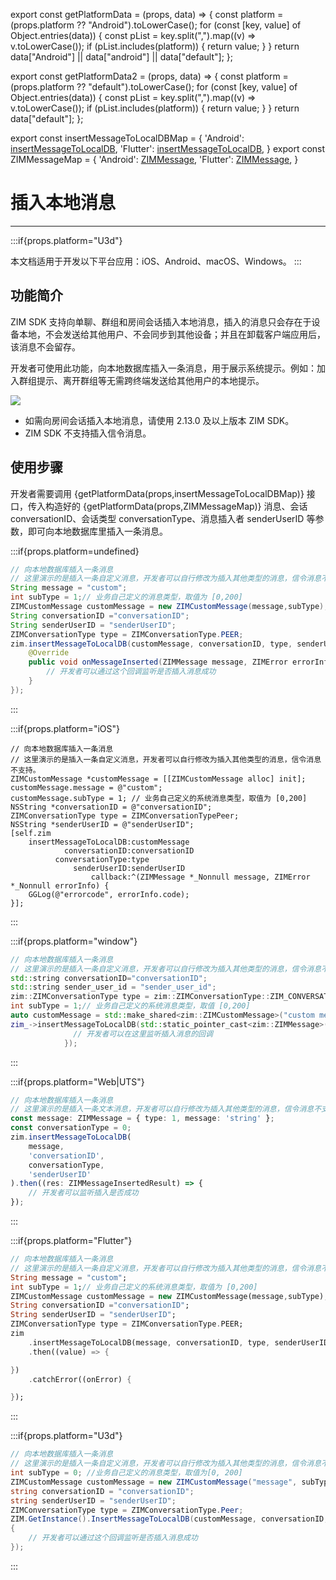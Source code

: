export const getPlatformData = (props, data) => {
    const platform = (props.platform ?? "Android").toLowerCase();
    for (const [key, value] of Object.entries(data)) {
        const pList = key.split(",").map((v) => v.toLowerCase());
        if (pList.includes(platform)) {
            return value;
        }
    }
    return data["Android"] || data["android"] || data["default"];
};

export const getPlatformData2 = (props, data) => {
    const platform = (props.platform ?? "default").toLowerCase();
    for (const [key, value] of Object.entries(data)) {
        const pList = key.split(",").map((v) => v.toLowerCase());
        if (pList.includes(platform)) {
            return value;
        }
    }
    return data["default"];
};

export const insertMessageToLocalDBMap = {
  'Android': <a href="@insertMessageToLocalDB" target='_blank'>insertMessageToLocalDB</a>,
  'Flutter': <a href="https://pub.dev/documentation/zego_zim/latest/zego_zim/ZIM/insertMessageToLocalDB.html" target='_blank'>insertMessageToLocalDB</a>,
}
export const ZIMMessageMap = {
  'Android': <a href="@-ZIMMessage" target='_blank'>ZIMMessage</a>,
  'Flutter': <a href="https://pub.dev/documentation/zego_zim/latest/zego_zim/ZIMMessage-class.html" target='_blank'>ZIMMessage</a>,
}



# 插入本地消息

- - -

:::if{props.platform="U3d"}

<Note title="说明">

本文档适用于开发以下平台应用：iOS、Android、macOS、Windows。
</Note>
:::

## 功能简介

ZIM SDK 支持向单聊、群组和房间会话插入本地消息，插入的消息只会存在于设备本地，不会发送给其他用户、不会同步到其他设备；并且在卸载客户端应用后，该消息不会留存。

开发者可使用此功能，向本地数据库插入一条消息，用于展示系统提示。例如：加入群组提示、离开群组等无需跨终端发送给其他用户的本地提示。

<Frame width="auto" height="auto">
  <img src="https://media-resource.spreading.io/docuo/workspace564/27e54a759d23575969552654cb45bf89/8e7b1bfa86.jpg"/>
</Frame>
<Note title="说明">

- 如需向房间会话插入本地消息，请使用 2.13.0 及以上版本 ZIM SDK。
- ZIM SDK 不支持插入信令消息。
</Note>

## 使用步骤

开发者需要调用 {getPlatformData(props,insertMessageToLocalDBMap)} 接口，传入构造好的 {getPlatformData(props,ZIMMessageMap)} 消息、会话 conversationID、会话类型 conversationType、消息插入者 senderUserID 等参数，即可向本地数据库里插入一条消息。

:::if{props.platform=undefined}
<CodeGroup>

```java title="示例代码"
// 向本地数据库插入一条消息
// 这里演示的是插入一条自定义消息，开发者可以自行修改为插入其他类型的消息，信令消息不支持。
String message = "custom";
int subType = 1;// 业务自己定义的消息类型，取值为 [0,200]
ZIMCustomMessage customMessage = new ZIMCustomMessage(message,subType);
String conversationID ="conversationID";
String senderUserID = "senderUserID";
ZIMConversationType type = ZIMConversationType.PEER;
zim.insertMessageToLocalDB(customMessage, conversationID, type, senderUserID, new ZIMMessageInsertedCallback() {
    @Override
    public void onMessageInserted(ZIMMessage message, ZIMError errorInfo) {
        // 开发者可以通过这个回调监听是否插入消息成功
    }
});
```
</CodeGroup>

:::

:::if{props.platform="iOS"}
<CodeGroup>
```objc title="示例代码"
// 向本地数据库插入一条消息
// 这里演示的是插入一条自定义消息，开发者可以自行修改为插入其他类型的消息，信令消息不支持。
ZIMCustomMessage *customMessage = [[ZIMCustomMessage alloc] init];
customMessage.message = @"custom";
customMessage.subType = 1; // 业务自己定义的系统消息类型，取值为 [0,200]
NSString *conversationID = @"conversationID";
ZIMConversationType type = ZIMConversationTypePeer;
NSString *senderUserID = @"senderUserID";
[self.zim
    insertMessageToLocalDB:customMessage
            conversationID:conversationID
          conversationType:type
              senderUserID:senderUserID
                  callback:^(ZIMMessage *_Nonnull message, ZIMError *_Nonnull errorInfo) {
    GGLog(@"errorcode", errorInfo.code);
}];
```
</CodeGroup>

:::

:::if{props.platform="window"}
<CodeGroup>
```cpp title="示例代码"
// 向本地数据库插入一条消息
// 这里演示的是插入一条自定义消息，开发者可以自行修改为插入其他类型的消息，信令消息不支持。
std::string conversationID="conversationID";
std::string sender_user_id = "sender_user_id";
zim::ZIMConversationType type = zim::ZIMConversationType::ZIM_CONVERSATION_TYPE_PEER;
int subType = 1;// 业务自己定义的系统消息类型，取值 [0,200]
auto customMessage = std::make_shared<zim::ZIMCustomMessage>("custom message",subType);
zim_->insertMessageToLocalDB(std::static_pointer_cast<zim::ZIMMessage>(customMessage),conversationID, type, sender_user_id,[=](/zim-uniapp-x/guides/messaging/const-std::shared_ptr<zim::zimmessage>-&message,const-zim::zimerror-&errorinfo) { 
              // 开发者可以在这里监听插入消息的回调
            });
```
</CodeGroup>
:::

:::if{props.platform="Web|UTS"}
<CodeGroup>
```typescript title="示例代码"
// 向本地数据库插入一条消息
// 这里演示的是插入一条文本消息，开发者可以自行修改为插入其他类型的消息，信令消息不支持。
const message: ZIMMessage = { type: 1, message: 'string' };
const conversationType = 0;
zim.insertMessageToLocalDB(
    message,
    'conversationID',
    conversationType,
    'senderUserID'
).then((res: ZIMMessageInsertedResult) => {
    // 开发者可以监听插入是否成功
});
```
</CodeGroup>
:::

:::if{props.platform="Flutter"}
<CodeGroup>
```dart title="示例代码"
// 向本地数据库插入一条消息
// 这里演示的是插入一条自定义消息，开发者可以自行修改为插入其他类型的消息，信令消息不支持。
String message = "custom";
int subType = 1;// 业务自己定义的系统消息类型，取值为 [0,200]
ZIMCustomMessage customMessage = new ZIMCustomMessage(message,subType);
String conversationID ="conversationID";
String senderUserID = "senderUserID";
ZIMConversationType type = ZIMConversationType.PEER;
zim
    .insertMessageToLocalDB(message, conversationID, type, senderUserID)
    .then((value) => {

})
    .catchError((onError) {

});
```

</CodeGroup>
:::

:::if{props.platform="U3d"}
<CodeGroup>
```cs title="示例代码"
// 向本地数据库插入一条消息
// 这里演示的是插入一条自定义消息，开发者可以自行修改为插入其他类型的消息，信令消息不支持。
int subType = 0; //业务自己定义的消息类型，取值为[0, 200]
ZIMCustomMessage customMessage = new ZIMCustomMessage("message", subType);
string conversationID = "conversationID";
string senderUserID = "senderUserID";
ZIMConversationType type = ZIMConversationType.Peer;
ZIM.GetInstance().InsertMessageToLocalDB(customMessage, conversationID, type, senderUserID, (ZIMMessage message, ZIMError errorInfo) => 
{
    // 开发者可以通过这个回调监听是否插入消息成功
});
```

</CodeGroup>
:::

<Content platform="UTS" />